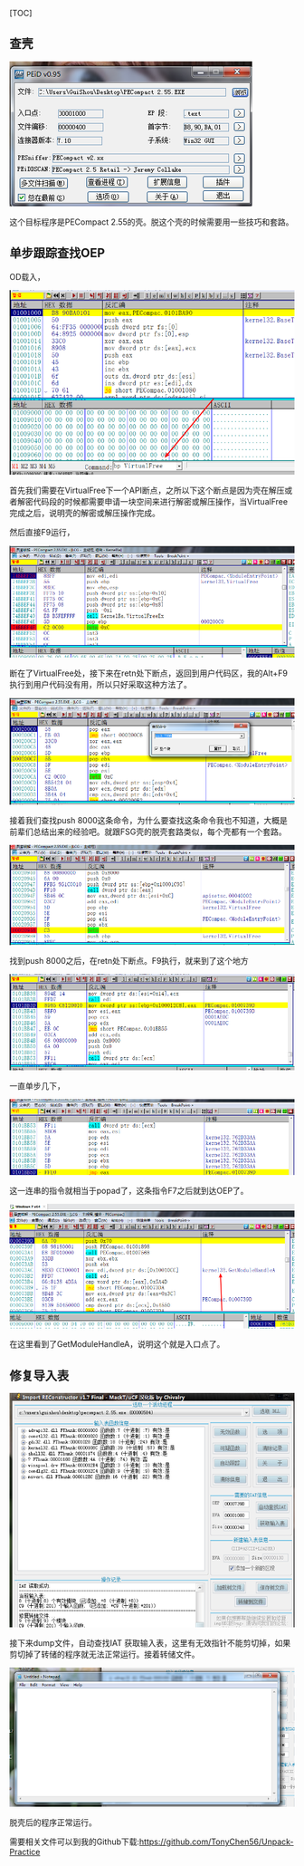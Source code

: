 [TOC]

## 查壳

![1552192024929](assets/1552192024929.png)

这个目标程序是PECompact 2.55的壳。脱这个壳的时候需要用一些技巧和套路。

## 单步跟踪查找OEP

OD载入，

![1552192095389](assets/1552192095389.png)

首先我们需要在VirtualFree下一个API断点，之所以下这个断点是因为壳在解压或者解密代码段的时候都需要申请一块空间来进行解密或解压操作，当VirtualFree完成之后，说明壳的解密或解压操作完成。

然后直接F9运行，

![1552192217594](assets/1552192217594.png)

断在了VirtualFree处，接下来在retn处下断点，返回到用户代码区，我的Alt+F9执行到用户代码没有用，所以只好采取这种方法了。

![1552192311281](assets/1552192311281.png)

接着我们查找push 8000这条命令，为什么要查找这条命令我也不知道，大概是前辈们总结出来的经验吧。就跟FSG壳的脱壳套路类似，每个壳都有一个套路。

![1552192393028](assets/1552192393028.png)

找到push 8000之后，在retn处下断点。F9执行，就来到了这个地方

![1552192473823](assets/1552192473823.png)

一直单步几下，

![1552192499335](assets/1552192499335.png)

这一连串的指令就相当于popad了，这条指令F7之后就到达OEP了。

![1552192539271](assets/1552192539271.png)

在这里看到了GetModuleHandleA，说明这个就是入口点了。

## 修复导入表

![1552193111138](assets/1552193111138.png)

接下来dump文件，自动查找IAT 获取输入表，这里有无效指针不能剪切掉，如果剪切掉了转储的程序就无法正常运行。接着转储文件。

![1552193166746](assets/1552193166746.png)

脱壳后的程序正常运行。

需要相关文件可以到我的Github下载:https://github.com/TonyChen56/Unpack-Practice

